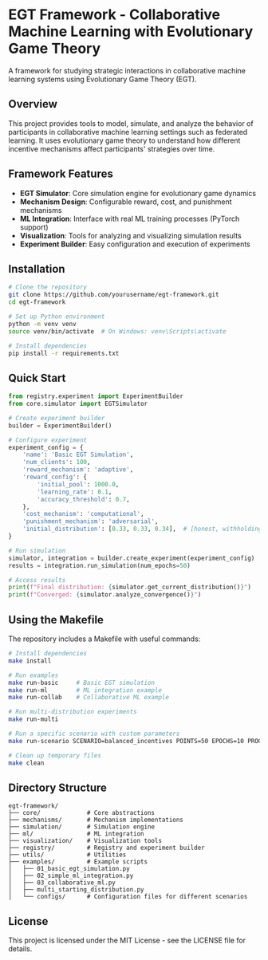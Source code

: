 # EGT Framework - Collaborative Machine Learning with Evolutionary Game Theory

A framework for studying strategic interactions in collaborative machine learning systems using Evolutionary Game Theory (EGT).

## Overview

This project provides tools to model, simulate, and analyze the behavior of participants in collaborative machine learning settings such as federated learning. It uses evolutionary game theory to understand how different incentive mechanisms affect participants' strategies over time.

## Framework Features

- **EGT Simulator**: Core simulation engine for evolutionary game dynamics
- **Mechanism Design**: Configurable reward, cost, and punishment mechanisms
- **ML Integration**: Interface with real ML training processes (PyTorch support)
- **Visualization**: Tools for analyzing and visualizing simulation results
- **Experiment Builder**: Easy configuration and execution of experiments

## Installation

```bash
# Clone the repository
git clone https://github.com/yourusername/egt-framework.git
cd egt-framework

# Set up Python environment
python -m venv venv
source venv/bin/activate  # On Windows: venv\Scripts\activate

# Install dependencies
pip install -r requirements.txt
```

## Quick Start

```python
from registry.experiment import ExperimentBuilder
from core.simulator import EGTSimulator

# Create experiment builder
builder = ExperimentBuilder()

# Configure experiment
experiment_config = {
    'name': 'Basic EGT Simulation',
    'num_clients': 100,  
    'reward_mechanism': 'adaptive',
    'reward_config': {
        'initial_pool': 1000.0,  
        'learning_rate': 0.1,    
        'accuracy_threshold': 0.7, 
    },
    'cost_mechanism': 'computational',
    'punishment_mechanism': 'adversarial',
    'initial_distribution': [0.33, 0.33, 0.34],  # [honest, withholding, adversarial]
}

# Run simulation
simulator, integration = builder.create_experiment(experiment_config)
results = integration.run_simulation(num_epochs=50)

# Access results
print(f"Final distribution: {simulator.get_current_distribution()}")
print(f"Converged: {simulator.analyze_convergence()}")
```

## Using the Makefile

The repository includes a Makefile with useful commands:

```bash
# Install dependencies
make install

# Run examples
make run-basic     # Basic EGT simulation
make run-ml        # ML integration example
make run-collab    # Collaborative ML example

# Run multi-distribution experiments
make run-multi

# Run a specific scenario with custom parameters
make run-scenario SCENARIO=balanced_incentives POINTS=50 EPOCHS=10 PROCS=4

# Clean up temporary files
make clean
```

## Directory Structure

```
egt-framework/
├── core/             # Core abstractions
├── mechanisms/       # Mechanism implementations
├── simulation/       # Simulation engine
├── ml/               # ML integration
├── visualization/    # Visualization tools
├── registry/         # Registry and experiment builder
├── utils/            # Utilities
├── examples/         # Example scripts
│   ├── 01_basic_egt_simulation.py
│   ├── 02_simple_ml_integration.py
│   ├── 03_collaborative_ml.py
│   ├── multi_starting_distribution.py
│   └── configs/      # Configuration files for different scenarios
```

## License

This project is licensed under the MIT License - see the LICENSE file for details. 